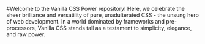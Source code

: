 #Welcome to the Vanilla CSS Power repository! Here, we celebrate the sheer brilliance and versatility of pure, unadulterated CSS - the unsung hero of web development. In a world dominated by frameworks and pre-processors, Vanilla CSS stands tall as a testament to simplicity, elegance, and raw power.
